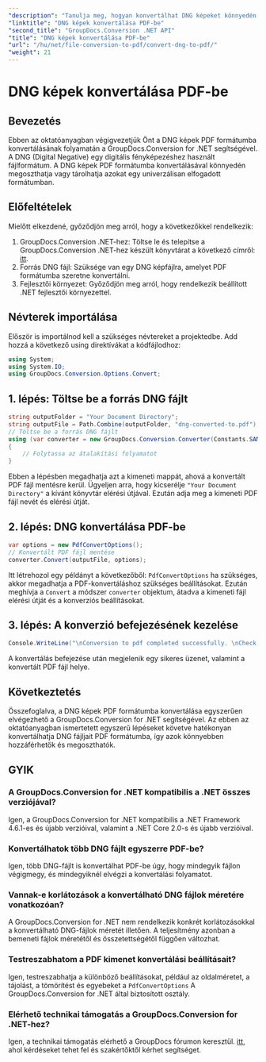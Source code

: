 ```yaml
---
"description": "Tanulja meg, hogyan konvertálhat DNG képeket könnyedén PDF formátumba a GroupDocs.Conversion for .NET segítségével. Kövesse lépésről lépésre szóló útmutatónkat a zökkenőmentes konverzióhoz."
"linktitle": "DNG képek konvertálása PDF-be"
"second_title": "GroupDocs.Conversion .NET API"
"title": "DNG képek konvertálása PDF-be"
"url": "/hu/net/file-conversion-to-pdf/convert-dng-to-pdf/"
"weight": 21
---
```


# DNG képek konvertálása PDF-be

## Bevezetés
Ebben az oktatóanyagban végigvezetjük Önt a DNG képek PDF formátumba konvertálásának folyamatán a GroupDocs.Conversion for .NET segítségével. A DNG (Digital Negative) egy digitális fényképezéshez használt fájlformátum. A DNG képek PDF formátumba konvertálásával könnyedén megoszthatja vagy tárolhatja azokat egy univerzálisan elfogadott formátumban.
## Előfeltételek
Mielőtt elkezdené, győződjön meg arról, hogy a következőkkel rendelkezik:
1. GroupDocs.Conversion .NET-hez: Töltse le és telepítse a GroupDocs.Conversion .NET-hez készült könyvtárat a következő címről: [itt](https://releases.groupdocs.com/conversion/net/).
2. Forrás DNG fájl: Szüksége van egy DNG képfájlra, amelyet PDF formátumba szeretne konvertálni.
3. Fejlesztői környezet: Győződjön meg arról, hogy rendelkezik beállított .NET fejlesztői környezettel.

## Névterek importálása
Először is importálnod kell a szükséges névtereket a projektedbe. Add hozzá a következő using direktívákat a kódfájlodhoz:
```csharp
using System;
using System.IO;
using GroupDocs.Conversion.Options.Convert;
```
## 1. lépés: Töltse be a forrás DNG fájlt
```csharp
string outputFolder = "Your Document Directory";
string outputFile = Path.Combine(outputFolder, "dng-converted-to.pdf");
// Töltse be a forrás DNG fájlt
using (var converter = new GroupDocs.Conversion.Converter(Constants.SAMPLE_DNG))
{
    // Folytassa az átalakítási folyamatot
}
```
Ebben a lépésben megadhatja azt a kimeneti mappát, ahová a konvertált PDF fájl mentésre kerül. Ügyeljen arra, hogy kicserélje `"Your Document Directory"` a kívánt könyvtár elérési útjával. Ezután adja meg a kimeneti PDF fájl nevét és elérési útját.
## 2. lépés: DNG konvertálása PDF-be
```csharp
var options = new PdfConvertOptions();
// Konvertált PDF fájl mentése
converter.Convert(outputFile, options);
```
Itt létrehozol egy példányt a következőből: `PdfConvertOptions` ha szükséges, akkor megadhatja a PDF-konvertáláshoz szükséges beállításokat. Ezután meghívja a `Convert` a módszer `converter` objektum, átadva a kimeneti fájl elérési útját és a konverziós beállításokat.
## 3. lépés: A konverzió befejezésének kezelése
```csharp
Console.WriteLine("\nConversion to pdf completed successfully. \nCheck output in {0}", outputFolder);
```
A konvertálás befejezése után megjelenik egy sikeres üzenet, valamint a konvertált PDF fájl helye.

## Következtetés
Összefoglalva, a DNG képek PDF formátumba konvertálása egyszerűen elvégezhető a GroupDocs.Conversion for .NET segítségével. Az ebben az oktatóanyagban ismertetett egyszerű lépéseket követve hatékonyan konvertálhatja DNG fájljait PDF formátumba, így azok könnyebben hozzáférhetők és megoszthatók.
## GYIK
### A GroupDocs.Conversion for .NET kompatibilis a .NET összes verziójával?
Igen, a GroupDocs.Conversion for .NET kompatibilis a .NET Framework 4.6.1-es és újabb verzióival, valamint a .NET Core 2.0-s és újabb verzióival.
### Konvertálhatok több DNG fájlt egyszerre PDF-be?
Igen, több DNG-fájlt is konvertálhat PDF-be úgy, hogy mindegyik fájlon végigmegy, és mindegyiknél elvégzi a konvertálási folyamatot.
### Vannak-e korlátozások a konvertálható DNG fájlok méretére vonatkozóan?
A GroupDocs.Conversion for .NET nem rendelkezik konkrét korlátozásokkal a konvertálható DNG-fájlok méretét illetően. A teljesítmény azonban a bemeneti fájlok méretétől és összetettségétől függően változhat.
### Testreszabhatom a PDF kimenet konvertálási beállításait?
Igen, testreszabhatja a különböző beállításokat, például az oldalméretet, a tájolást, a tömörítést és egyebeket a `PdfConvertOptions` A GroupDocs.Conversion for .NET által biztosított osztály.
### Elérhető technikai támogatás a GroupDocs.Conversion for .NET-hez?
Igen, a technikai támogatás elérhető a GroupDocs fórumon keresztül. [itt](https://forum.groupdocs.com/c/conversion/11), ahol kérdéseket tehet fel és szakértőktől kérhet segítséget.